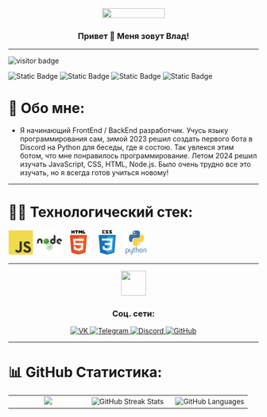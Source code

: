 <div align="center">
  <img src="https://github.com/SP-XD/SP-XD/blob/main/images/dev-working_rounded.gif" width="50%" height="50%">
</div>

<div align="center">
<h3>Привет 👋 Меня зовут Влад!</h3>
</div>

---

![visitor badge](https://visitor-badge.laobi.icu/badge?page_id=VSakurai.visitor-badge&left_text=My%20Page%20Visitors)
<div>
  <img alt="Static Badge" src="https://img.shields.io/badge/FrontEnd-Blue">
  <img alt="Static Badge" src="https://img.shields.io/badge/BackEnd-8A2BE2">
  <img alt="Static Badge" src="https://img.shields.io/badge/JavaScript-EEF60A">
  <img alt="Static Badge" src="https://img.shields.io/badge/Python-39E5E5">
</div>

# 👨 Обо мне:

- Я начинающий FrontEnd / BackEnd разработчик. Учусь языку программирования сам, зимой 2023 решил создать первого бота в Discord на Python для беседы, где я состою.
  Так увлекся этим ботом, что мне понравилось программирование. Летом 2024 решил изучать JavaScript, CSS, HTML, Node.js. Было очень трудно все это изучать, но я всегда готов учиться новому!

---

# 🧑‍💻 Технологический стек:

<div>
  <img src="https://github.com/devicons/devicon/blob/master/icons/javascript/javascript-original.svg" title="JavaScript" alt="JavaScript" width="50" height="50"/>&nbsp 
  <img src="https://github.com/devicons/devicon/blob/master/icons/nodejs/nodejs-original-wordmark.svg" title="NodeJS" alt="NodeJS" width="50" height="50"/>&nbsp
  <img src="https://github.com/devicons/devicon/blob/master/icons/html5/html5-original-wordmark.svg" title="HTML" alt="HTML" width="50" height="50"/>&nbsp
  <img src="https://github.com/devicons/devicon/blob/master/icons/css3/css3-original-wordmark.svg" title="CSS" alt="CSS" width="50" height="50"/>&nbsp
  <img src="https://github.com/devicons/devicon/blob/master/icons/python/python-original-wordmark.svg" title="Python" alt="Python" width="50" height="50"/>&nbsp
</div>

---

<div align="center">
  <img src="https://github.com/SP-XD/SP-XD/blob/main/images/message.gif" width="50" height="50">
  <h3>Соц. сети:</h3>
</div>

<div id="badges" align="center">
  <a href="https://vk.com/vlad.error" target="_blank">
    <img src="https://cdn-icons-png.flaticon.com/512/145/145813.png" title="VK" alt="VK" width="50" height="50"/
  </a>
  <a href="https://t.me/v_sakurai" target="_blank">
    <img src="https://cdn-icons-png.flaticon.com/512/2111/2111646.png" title="Telegram" alt="Telegram" width="50" height="50"/>
  </a>
  <a href="https://discordapp.com/users/401125141788229632" target="_blank">
    <img src="https://cdn3.iconfinder.com/data/icons/social-media-pack-12/512/Discord-256.png" title="Discord" alt="Discord" width="50" height="50"/>
  </a>
  <a href="https://github.com/VSakurai/" target="_blank">
    <img src="https://cdn3.iconfinder.com/data/icons/social-media-2169/24/social_media_social_media_logo_github_2-256.png" title="GitHub" alt="GitHub" width="50" height="50"/>
  </a>
</div>

---

# 📊 GitHub Статистика:

<table>
  <tr>
    <td style="text-align: center; width: 33%;">
      <img height="195px" src="https://github-readme-stats.vercel.app/api?username=VSakurai&show_icons=true&theme=dark&background=000000)](https://github.com/anuraghazra/github-readme-stats" />
    </td>
    <td style="text-align: left; width: 33%;">
      <img src="http://github-readme-streak-stats.herokuapp.com?user=VSakurai&theme=dark&background=000000" alt="GitHub Streak Stats" />
    </td>
    <td style="text-align: right; width: 33%;">
      <img height="195px" alt="GitHub Languages" src="https://github-readme-stats.vercel.app/api/top-langs/?username=VSakurai&layout=compact&theme=vision-friendly-dark" />
    </td>
  </tr>
</table>

